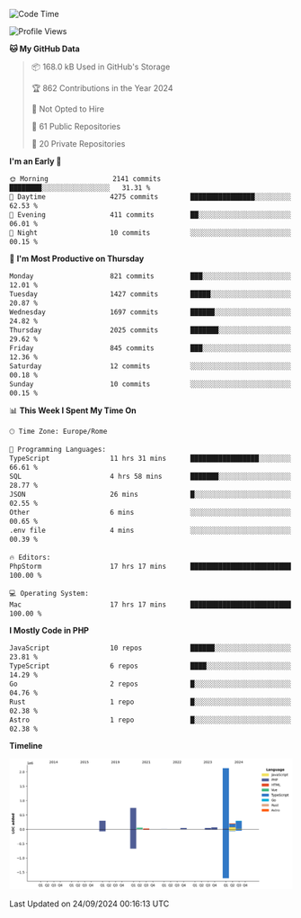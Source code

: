 <!--START_SECTION:waka-->
![Code Time](http://img.shields.io/badge/Code%20Time-5%2C326%20hrs%2051%20mins-blue)

![Profile Views](http://img.shields.io/badge/Profile%20Views-0-blue)

**🐱 My GitHub Data** 

> 📦 168.0 kB Used in GitHub's Storage 
 > 
> 🏆 862 Contributions in the Year 2024
 > 
> 🚫 Not Opted to Hire
 > 
> 📜 61 Public Repositories 
 > 
> 🔑 20 Private Repositories 
 > 
**I'm an Early 🐤** 

```text
🌞 Morning                2141 commits        ████████░░░░░░░░░░░░░░░░░   31.31 % 
🌆 Daytime                4275 commits        ████████████████░░░░░░░░░   62.53 % 
🌃 Evening                411 commits         ██░░░░░░░░░░░░░░░░░░░░░░░   06.01 % 
🌙 Night                  10 commits          ░░░░░░░░░░░░░░░░░░░░░░░░░   00.15 % 
```
📅 **I'm Most Productive on Thursday** 

```text
Monday                   821 commits         ███░░░░░░░░░░░░░░░░░░░░░░   12.01 % 
Tuesday                  1427 commits        █████░░░░░░░░░░░░░░░░░░░░   20.87 % 
Wednesday                1697 commits        ██████░░░░░░░░░░░░░░░░░░░   24.82 % 
Thursday                 2025 commits        ███████░░░░░░░░░░░░░░░░░░   29.62 % 
Friday                   845 commits         ███░░░░░░░░░░░░░░░░░░░░░░   12.36 % 
Saturday                 12 commits          ░░░░░░░░░░░░░░░░░░░░░░░░░   00.18 % 
Sunday                   10 commits          ░░░░░░░░░░░░░░░░░░░░░░░░░   00.15 % 
```


📊 **This Week I Spent My Time On** 

```text
🕑︎ Time Zone: Europe/Rome

💬 Programming Languages: 
TypeScript               11 hrs 31 mins      █████████████████░░░░░░░░   66.61 % 
SQL                      4 hrs 58 mins       ███████░░░░░░░░░░░░░░░░░░   28.77 % 
JSON                     26 mins             █░░░░░░░░░░░░░░░░░░░░░░░░   02.55 % 
Other                    6 mins              ░░░░░░░░░░░░░░░░░░░░░░░░░   00.65 % 
.env file                4 mins              ░░░░░░░░░░░░░░░░░░░░░░░░░   00.39 % 

🔥 Editors: 
PhpStorm                 17 hrs 17 mins      █████████████████████████   100.00 % 

💻 Operating System: 
Mac                      17 hrs 17 mins      █████████████████████████   100.00 % 
```

**I Mostly Code in PHP** 

```text
JavaScript               10 repos            ██████░░░░░░░░░░░░░░░░░░░   23.81 % 
TypeScript               6 repos             ████░░░░░░░░░░░░░░░░░░░░░   14.29 % 
Go                       2 repos             █░░░░░░░░░░░░░░░░░░░░░░░░   04.76 % 
Rust                     1 repo              █░░░░░░░░░░░░░░░░░░░░░░░░   02.38 % 
Astro                    1 repo              █░░░░░░░░░░░░░░░░░░░░░░░░   02.38 % 
```



**Timeline**

![Lines of Code chart](https://raw.githubusercontent.com/frnwtr/frnwtr/main/assets/bar_graph.png)


 Last Updated on 24/09/2024 00:16:13 UTC
<!--END_SECTION:waka-->